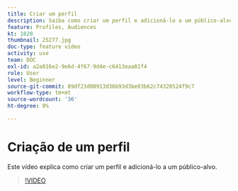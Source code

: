 ```yaml
---
title: Criar um perfil
description: Saiba como criar um perfil e adicioná-lo a um público-alvo.
feature: Profiles, Audiences
kt: 1820
thumbnail: 25277.jpg
doc-type: feature video
activity: use
team: DOC
exl-id: a2a816e2-9e6d-4f67-9d4e-c6413eaa81f4
role: User
level: Beginner
source-git-commit: 89df23d00913d36b93d3be03b62c74320524f9c7
workflow-type: tm+mt
source-wordcount: '36'
ht-degree: 8%

---
```


# Criação de um perfil

Este vídeo explica como criar um perfil e adicioná-lo a um público-alvo.

>[!VIDEO](https://video.tv.adobe.com/v/25277/?quality=12&learn=on)
